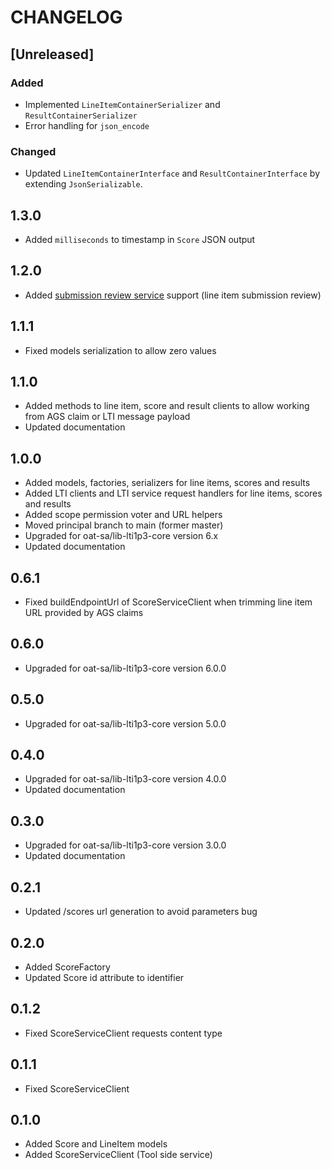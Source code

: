 CHANGELOG
=========

[Unreleased]
-----

### Added
* Implemented `LineItemContainerSerializer` and `ResultContainerSerializer`
* Error handling for `json_encode`

### Changed
* Updated `LineItemContainerInterface` and `ResultContainerInterface` by extending `JsonSerializable`.

1.3.0
-----

* Added `milliseconds` to timestamp in `Score` JSON output

1.2.0
-----

* Added [submission review service](https://www.imsglobal.org/spec/lti-sr/v1p0) support (line item submission review)

1.1.1
-----

* Fixed models serialization to allow zero values

1.1.0
-----

* Added methods to line item, score and result clients to allow working from AGS claim or LTI message payload
* Updated documentation

1.0.0
-----

* Added models, factories, serializers for line items, scores and results
* Added LTI clients and LTI service request handlers for line items, scores and results
* Added scope permission voter and URL helpers
* Moved principal branch to main (former master)
* Upgraded for oat-sa/lib-lti1p3-core version 6.x
* Updated documentation

0.6.1
-----
* Fixed buildEndpointUrl of ScoreServiceClient when trimming line item URL provided by AGS claims

0.6.0
-----
* Upgraded for oat-sa/lib-lti1p3-core version 6.0.0

0.5.0
-----

* Upgraded for oat-sa/lib-lti1p3-core version 5.0.0

0.4.0
-----

* Upgraded for oat-sa/lib-lti1p3-core version 4.0.0
* Updated documentation

0.3.0
-----

* Upgraded for oat-sa/lib-lti1p3-core version 3.0.0
* Updated documentation

0.2.1
-----

* Updated /scores url generation to avoid parameters bug

0.2.0
-----

* Added ScoreFactory
* Updated Score id attribute to identifier

0.1.2
-----

* Fixed ScoreServiceClient requests content type

0.1.1
-----

* Fixed ScoreServiceClient


0.1.0
-----

* Added Score and LineItem models
* Added ScoreServiceClient (Tool side service)
